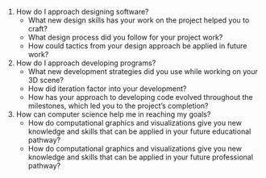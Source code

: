 1. How do I approach designing software?
   * What new design skills has your work on the project helped you to craft?
   * What design process did you follow for your project work?
   * How could tactics from your design approach be applied in future work?
2. How do I approach developing programs?
   * What new development strategies did you use while working on your 3D scene?
   * How did iteration factor into your development?
   * How has your approach to developing code evolved throughout the milestones, which led you to the project’s completion?
3. How can computer science help me in reaching my goals?
   * How do computational graphics and visualizations give you new knowledge and skills that can be applied in your future educational pathway?
   * How do computational graphics and visualizations give you new knowledge and skills that can be applied in your future professional pathway?
